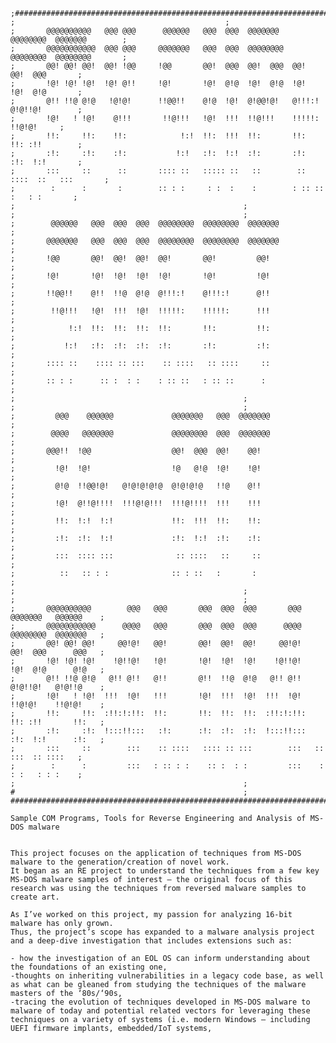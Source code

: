     ;########################################################################################
    ;											    ;
    ;       @@@@@@@@@@   @@@ @@@      @@@@@@   @@@  @@@  @@@@@@@   @@@@@@@@  @@@@@@@	    ;
    ;       @@@@@@@@@@@  @@@ @@@     @@@@@@@   @@@  @@@  @@@@@@@@  @@@@@@@@  @@@@@@@@	    ;
    ;       @@! @@! @@!  @@! !@@     !@@       @@!  @@@  @@!  @@@  @@!       @@!  @@@	    ; 
    ;       !@! !@! !@!  !@! @!!     !@!       !@!  @!@  !@!  @!@  !@!       !@!  @!@	    ;
    ;       @!! !!@ @!@   !@!@!      !!@@!!    @!@  !@!  @!@@!@!   @!!!:!    @!@!!@!	    ;
    ;       !@!   ! !@!    @!!!       !!@!!!   !@!  !!!  !!@!!!    !!!!!:    !!@!@!	    ;
    ;       !!:     !!:    !!:            !:!  !!:  !!!  !!:       !!:       !!: :!!	    ;
    ;       :!:     :!:    :!:           !:!   :!:  !:!  :!:       :!:       :!:  !:!       ;
    ;       :::     ::      ::       :::: ::   ::::: ::   ::        :: ::::  ::   :::       ;
    ;        :      :       :        :: : :     : :  :    :        : :: ::    :   : :       ;
    ;       										    ;
    ;       										    ;
    ;        @@@@@@   @@@  @@@  @@@  @@@@@@@@  @@@@@@@@  @@@@@@@                            ;
    ;       @@@@@@@   @@@  @@@  @@@  @@@@@@@@  @@@@@@@@  @@@@@@@                            ;
    ;       !@@       @@!  @@!  @@!  @@!       @@!         @@!                              ;
    ;       !@!       !@!  !@!  !@!  !@!       !@!         !@!                              ;
    ;       !!@@!!    @!!  !!@  @!@  @!!!:!    @!!!:!      @!!                              ;
    ;        !!@!!!   !@!  !!!  !@!  !!!!!:    !!!!!:      !!!                              ;
    ;            !:!  !!:  !!:  !!:  !!:       !!:         !!:                              ;
    ;           !:!   :!:  :!:  :!:  :!:       :!:         :!:                              ;
    ;       :::: ::    :::: :: :::    :: ::::   :: ::::     ::                              ;
    ;       :: : :      :: :  : :    : :: ::   : :: ::      :                               ;
    ;       										    ;
    ;       										    ;
    ;         @@@    @@@@@@             @@@@@@@   @@@  @@@@@@@                              ;
    ;        @@@@   @@@@@@@             @@@@@@@@  @@@  @@@@@@@                              ;
    ;       @@@!!  !@@                  @@!  @@@  @@!    @@!                                ;
    ;         !@!  !@!                  !@   @!@  !@!    !@!                                ;
    ;         @!@  !!@@!@!   @!@!@!@!@  @!@!@!@   !!@    @!!                                ;
    ;         !@!  @!!@!!!!  !!!@!@!!!  !!!@!!!!  !!!    !!!                                ;
    ;         !!:  !:!  !:!             !!:  !!!  !!:    !!:                                ;
    ;         :!:  :!:  !:!             :!:  !:!  :!:    :!:                                ;
    ;         :::  :::: :::              :: ::::   ::     ::                                ;
    ;          ::   :: : :              :: : ::   :       :                                 ;
    ;       										    ;
    ;       										    ;
    ;       @@@@@@@@@@        @@@   @@@       @@@  @@@  @@@       @@@   @@@@@@@   @@@@@@    ;
    ;       @@@@@@@@@@@      @@@@   @@@       @@@  @@@  @@@      @@@@   @@@@@@@@  @@@@@@@   ;
    ;       @@! @@! @@!     @@!@!   @@!       @@!  @@!  @@!     @@!@!   @@!  @@@      @@@   ;
    ;       !@! !@! !@!    !@!!@!   !@!       !@!  !@!  !@!    !@!!@!   !@!  @!@      @!@   ;
    ;       @!! !!@ @!@   @!! @!!   @!!       @!!  !!@  @!@   @!! @!!   @!@!!@!   @!@!!@    ;
    ;       !@!   ! !@!  !!!  !@!   !!!       !@!  !!!  !@!  !!!  !@!   !!@!@!    !!@!@!    ;
    ;       !!:     !!:  :!!:!:!!:  !!:       !!:  !!:  !!:  :!!:!:!!:  !!: :!!       !!:   ;
    ;       :!:     :!:  !:::!!:::   :!:      :!:  :!:  :!:  !:::!!:::  :!:  !:!      :!:   ;
    ;       :::     ::        :::    :: ::::   :::: :: :::        :::   ::   :::  :: ::::   ;
    ;        :      :         :::   : :: : :    :: :  : :         :::    :   : :   : : :    ;
    ;       										    ;
    #       										    ;
    ########################################################################################;
                                                                                             
    Sample COM Programs, Tools for Reverse Engineering and Analysis of MS-DOS malware        
                                                                                             
                                                                                             
    This project focuses on the application of techniques from MS-DOS malware to the generation/creation of novel work. 
    It began as an RE project to understand the techniques from a few key MS-DOS malware samples of interest — the original focus of this research was using the techniques from reversed malware samples to create art. 
    
    As I’ve worked on this project, my passion for analyzing 16-bit malware has only grown. 
    Thus, the project’s scope has expanded to a malware analysis project and a deep-dive investigation that includes extensions such as: 
    
    - how the investigation of an EOL OS can inform understanding about the foundations of an existing one, 
    -thoughts on inheriting vulnerabilities in a legacy code base, as well as what can be gleaned from studying the techniques of the malware masters of the ‘80s/‘90s, 
    -tracing the evolution of techniques developed in MS-DOS malware to malware of today and potential related vectors for leveraging these techniques on a variety of systems (i.e. modern Windows — including UEFI firmware implants, embedded/IoT systems, 
    
